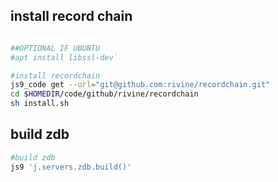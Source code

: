 ## install record chain

```bash

##OPTIONAL IF UBUNTU
#apt install libssl-dev`

#install recordchain 
js9_code get --url="git@github.com:rivine/recordchain.git"
cd $HOMEDIR/code/github/rivine/recordchain
sh install.sh

```

## build zdb

```bash
#build zdb
js9 'j.servers.zdb.build()'
```
